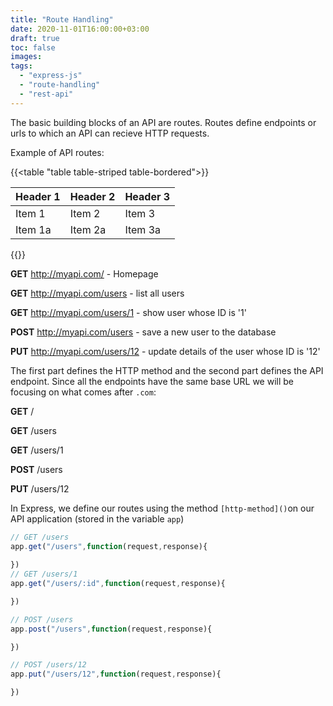 ```yaml
---
title: "Route Handling"
date: 2020-11-01T16:00:00+03:00
draft: true
toc: false
images:
tags:
  - "express-js"
  - "route-handling"
  - "rest-api"
---
```


The basic building blocks of an API are routes. Routes define endpoints or urls to which an API can recieve HTTP requests.

Example of API routes:

{{<table "table table-striped table-bordered">}}

| Header 1 | Header 2 | Header 3 |
|----------|----------|----------|
| Item 1   | Item 2   | Item 3   |
| Item 1a  | Item 2a  | Item 3a  |
{{</table>}}


**GET**  http://myapi.com/ - Homepage 

**GET**  http://myapi.com/users - list all users

**GET**  http://myapi.com/users/1 - show user whose ID is '1'

**POST** http://myapi.com/users - save a new user to the database

**PUT**  http://myapi.com/users/12 - update details of the user whose ID is '12'

The first part defines the HTTP method and the second part defines the API endpoint. Since all the endpoints have the same base URL we will be focusing on what comes after `.com`:

**GET**  /

**GET**  /users

**GET**  /users/1

**POST** /users

**PUT**  /users/12

In Express, we define our routes using the method `[http-method]()`on our API application (stored in the variable `app`) 

```js
// GET /users
app.get("/users",function(request,response){
   
})
// GET /users/1
app.get("/users/:id",function(request,response){

})

// POST /users
app.post("/users",function(request,response){

})

// POST /users/12
app.put("/users/12",function(request,response){

})
```